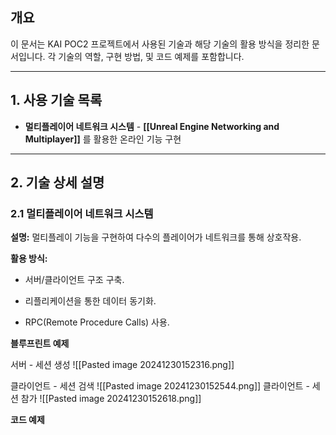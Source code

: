 ## 개요

이 문서는 KAI POC2 프로젝트에서 사용된 기술과 해당 기술의 활용 방식을 정리한 문서입니다. 각 기술의 역할, 구현 방법, 및 코드 예제를 포함합니다.

---

## 1. 사용 기술 목록
    
- **멀티플레이어 네트워크 시스템** - **[[Unreal Engine Networking and Multiplayer]]** 를 활용한 온라인 기능 구현
    

---

## 2. 기술 상세 설명

### 2.1  멀티플레이어 네트워크 시스템

**설명:** 멀티플레이 기능을 구현하여 다수의 플레이어가 네트워크를 통해 상호작용.

**활용 방식:**

- 서버/클라이언트 구조 구축.
    
- 리플리케이션을 통한 데이터 동기화.

- RPC(Remote Procedure Calls) 사용.

**블루프린트 예제**

서버 - 세션 생성
![[Pasted image 20241230152316.png]]

클라이언트 - 세션 검색
![[Pasted image 20241230152544.png]]
클라이언트 - 세션 참가 
![[Pasted image 20241230152618.png]]

**코드 예제**


